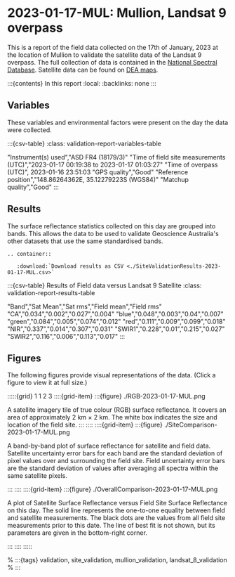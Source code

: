 # 2023-01-17-MUL: Mullion, Landsat 9 overpass

This is a report of the field data collected on the 17th of January, 2023 at the location of Mullion
to validate the satellite data of the Landsat 9 overpass.
The full collection of data is contained in the [National Spectral Database](https://www.dea.ga.gov.au/products/national-spectral-database).
Satellite data can be found on [DEA maps](https://maps.dea.ga.gov.au/).

:::{contents} In this report
:local:
:backlinks: none
:::

## Variables

These variables and environmental factors were present on the day the data were collected.

:::{csv-table}
:class: validation-report-variables-table

"Instrument(s) used","ASD FR4 (18179/3)"
"Time of field site measurements (UTC)","2023-01-17 00:19:38 to 2023-01-17 01:03:27"
"Time of overpass (UTC)", 2023-01-16 23:51:03
"GPS quality","Good"
"Reference position","148.86264362E, 35.12279223S (WGS84)"
"Matchup quality","Good"
:::

## Results

The surface reflectance statistics collected on this day are grouped into bands.
This allows the data to be used to validate Geoscience Australia's other datasets that use the same standardised bands.

```{eval-rst}
.. container:: 

   :download:`Download results as CSV <./SiteValidationResults-2023-01-17-MUL.csv>`
```

:::{csv-table} Results of Field data versus Landsat 9 Satellite
:class: validation-report-results-table

"Band","Sat Mean","Sat rms","Field mean","Field rms"
"CA","0.034","0.002","0.027","0.004"
"blue","0.048","0.003","0.04","0.007"
"green","0.084","0.005","0.074","0.012"
"red","0.111","0.009","0.099","0.018"
"NIR","0.337","0.014","0.307","0.031"
"SWIR1","0.228","0.01","0.215","0.027"
"SWIR2","0.116","0.006","0.113","0.017"
:::

## Figures

The following figures provide visual representations of the data. (Click a figure to view it at full size.)

:::::{grid} 1 1 2 3
::::{grid-item}
:::{figure} ./RGB-2023-01-17-MUL.png

A satellite imagery tile of true colour (RGB) surface reflectance.
It covers an area of approximately 2&nbsp;km &times; 2&nbsp;km.
The white box indicates the size and location
of the field site.
:::
::::
::::{grid-item}
:::{figure} ./SiteComparison-2023-01-17-MUL.png

A band-by-band plot of surface reflectance for satellite and field data.
Satellite uncertainty error bars for each band are the standard deviation
of pixel values over and surrounding the field site.
Field uncertainty error bars are the standard deviation of values after
averaging all spectra within the same satellite pixels.

:::
::::
::::{grid-item}
:::{figure} ./OverallComparison-2023-01-17-MUL.png

A plot of Satellite Surface Reflectance versus Field Site Surface Reflectance on this day.
The solid line represents the one-to-one equality between field and satellite measurements.
The black dots are the values from all field site measurements prior to this date.
The line of best fit is not shown, but its parameters are given in the bottom-right corner.

:::
::::
:::::

% :::{tags} validation, site_validation, mullion_validation, landsat_8_validation
% :::
    